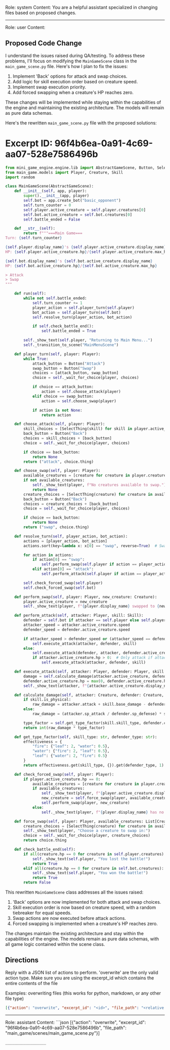 Role: system
Content: You are a helpful assistant specialized in changing files based on proposed changes.
__________________
Role: user
Content: 
## Proposed Code Change
I understand the issues raised during QA/testing. To address these problems, I'll focus on modifying the `MainGameScene` class in the `main_game_scene.py` file. Here's how I plan to fix the issues:

1. Implement 'Back' options for attack and swap choices.
2. Add logic for skill execution order based on creature speed.
3. Implement swap execution priority.
4. Add forced swapping when a creature's HP reaches zero.

These changes will be implemented while staying within the capabilities of the engine and maintaining the existing architecture. The models will remain as pure data schemas.

Here's the rewritten `main_game_scene.py` file with the proposed solutions:

# Excerpt ID: 96f4b6ea-0a91-4c69-aa07-528e7586496b
```python main_game/scenes/main_game_scene.py
from mini_game_engine.engine.lib import AbstractGameScene, Button, SelectThing
from main_game.models import Player, Creature, Skill
import random

class MainGameScene(AbstractGameScene):
    def __init__(self, app, player):
        super().__init__(app, player)
        self.bot = app.create_bot("basic_opponent")
        self.turn_counter = 0
        self.player.active_creature = self.player.creatures[0]
        self.bot.active_creature = self.bot.creatures[0]
        self.battle_ended = False

    def __str__(self):
        return f"""===Main Game===
Turn: {self.turn_counter}

{self.player.display_name}'s {self.player.active_creature.display_name}
HP: {self.player.active_creature.hp}/{self.player.active_creature.max_hp}

{self.bot.display_name}'s {self.bot.active_creature.display_name}
HP: {self.bot.active_creature.hp}/{self.bot.active_creature.max_hp}

> Attack
> Swap
"""

    def run(self):
        while not self.battle_ended:
            self.turn_counter += 1
            player_action = self.player_turn(self.player)
            bot_action = self.player_turn(self.bot)
            self.resolve_turn(player_action, bot_action)

            if self.check_battle_end():
                self.battle_ended = True

        self._show_text(self.player, "Returning to Main Menu...")
        self._transition_to_scene("MainMenuScene")

    def player_turn(self, player: Player):
        while True:
            attack_button = Button("Attack")
            swap_button = Button("Swap")
            choices = [attack_button, swap_button]
            choice = self._wait_for_choice(player, choices)

            if choice == attack_button:
                action = self.choose_attack(player)
            elif choice == swap_button:
                action = self.choose_swap(player)

            if action is not None:
                return action

    def choose_attack(self, player: Player):
        skill_choices = [SelectThing(skill) for skill in player.active_creature.skills]
        back_button = Button("Back")
        choices = skill_choices + [back_button]
        choice = self._wait_for_choice(player, choices)

        if choice == back_button:
            return None
        return ("attack", choice.thing)

    def choose_swap(self, player: Player):
        available_creatures = [creature for creature in player.creatures if creature != player.active_creature and creature.hp > 0]
        if not available_creatures:
            self._show_text(player, f"No creatures available to swap.")
            return None
        creature_choices = [SelectThing(creature) for creature in available_creatures]
        back_button = Button("Back")
        choices = creature_choices + [back_button]
        choice = self._wait_for_choice(player, choices)

        if choice == back_button:
            return None
        return ("swap", choice.thing)

    def resolve_turn(self, player_action, bot_action):
        actions = [player_action, bot_action]
        actions.sort(key=lambda x: x[0] == "swap", reverse=True)  # Swap actions go first

        for action in actions:
            if action[0] == "swap":
                self.perform_swap(self.player if action == player_action else self.bot, action[1])
            elif action[0] == "attack":
                self.perform_attack(self.player if action == player_action else self.bot, action[1])

        self.check_forced_swap(self.player)
        self.check_forced_swap(self.bot)

    def perform_swap(self, player: Player, new_creature: Creature):
        player.active_creature = new_creature
        self._show_text(player, f"{player.display_name} swapped to {new_creature.display_name}!")

    def perform_attack(self, attacker: Player, skill: Skill):
        defender = self.bot if attacker == self.player else self.player
        attacker_speed = attacker.active_creature.speed
        defender_speed = defender.active_creature.speed

        if attacker_speed > defender_speed or (attacker_speed == defender_speed and random.choice([True, False])):
            self.execute_attack(attacker, defender, skill)
        else:
            self.execute_attack(defender, attacker, defender.active_creature.skills[0])  # Defender attacks first with their first skill
            if attacker.active_creature.hp > 0:  # Only attack if attacker's creature is still alive
                self.execute_attack(attacker, defender, skill)

    def execute_attack(self, attacker: Player, defender: Player, skill: Skill):
        damage = self.calculate_damage(attacker.active_creature, defender.active_creature, skill)
        defender.active_creature.hp = max(0, defender.active_creature.hp - damage)
        self._show_text(attacker, f"{attacker.active_creature.display_name} used {skill.display_name} and dealt {damage} damage!")

    def calculate_damage(self, attacker: Creature, defender: Creature, skill: Skill):
        if skill.is_physical:
            raw_damage = attacker.attack + skill.base_damage - defender.defense
        else:
            raw_damage = (attacker.sp_attack / defender.sp_defense) * skill.base_damage

        type_factor = self.get_type_factor(skill.skill_type, defender.creature_type)
        return int(raw_damage * type_factor)

    def get_type_factor(self, skill_type: str, defender_type: str):
        effectiveness = {
            "fire": {"leaf": 2, "water": 0.5},
            "water": {"fire": 2, "leaf": 0.5},
            "leaf": {"water": 2, "fire": 0.5}
        }
        return effectiveness.get(skill_type, {}).get(defender_type, 1)

    def check_forced_swap(self, player: Player):
        if player.active_creature.hp == 0:
            available_creatures = [creature for creature in player.creatures if creature.hp > 0]
            if available_creatures:
                self._show_text(player, f"{player.active_creature.display_name} has been knocked out!")
                new_creature = self.force_swap(player, available_creatures)
                self.perform_swap(player, new_creature)
            else:
                self._show_text(player, f"{player.display_name} has no more creatures available!")

    def force_swap(self, player: Player, available_creatures: List[Creature]) -> Creature:
        creature_choices = [SelectThing(creature) for creature in available_creatures]
        self._show_text(player, "Choose a creature to swap in:")
        choice = self._wait_for_choice(player, creature_choices)
        return choice.thing

    def check_battle_end(self):
        if all(creature.hp == 0 for creature in self.player.creatures):
            self._show_text(self.player, "You lost the battle!")
            return True
        elif all(creature.hp == 0 for creature in self.bot.creatures):
            self._show_text(self.player, "You won the battle!")
            return True
        return False
```

This rewritten `MainGameScene` class addresses all the issues raised:

1. 'Back' options are now implemented for both attack and swap choices.
2. Skill execution order is now based on creature speed, with a random tiebreaker for equal speeds.
3. Swap actions are now executed before attack actions.
4. Forced swapping is implemented when a creature's HP reaches zero.

The changes maintain the existing architecture and stay within the capabilities of the engine. The models remain as pure data schemas, with all game logic contained within the scene class.

## Directions
Reply with a JSON list of actions to perform. 'overwrite' are the only valid action type. 
Make sure you are using the excerpt_id which contains the entire contents of the file

Examples:
overwriting files (this works for python, markdown, or any other file type)
```json output_example1
[{"action": "overwrite", "excerpt_id": "<id>", "file_path": "<relative file path>"}]
```

__________________
Role: assistant
Content: ```json
[{"action": "overwrite", "excerpt_id": "96f4b6ea-0a91-4c69-aa07-528e7586496b", "file_path": "main_game/scenes/main_game_scene.py"}]
```
__________________
